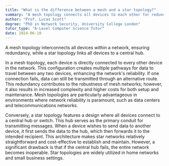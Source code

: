 ```yaml
---
title: "What is the difference between a mesh and a star topology?"
summary: "A mesh topology connects all devices to each other for redundancy, while a star topology connects all devices to a central hub."
author: "Prof. Lucas Scott"
degree: "PhD in Network Security, University College London"
tutor_type: "A-Level Computer Science Tutor"
date: 2024-06-10
---
```


A mesh topology interconnects all devices within a network, ensuring redundancy, while a star topology links all devices to a central hub.

In a mesh topology, each device is directly connected to every other device in the network. This configuration creates multiple pathways for data to travel between any two devices, enhancing the network's reliability. If one connection fails, data can still be transmitted through an alternative route. This redundancy contributes to the robustness of mesh networks; however, it also results in increased complexity and higher costs for both setup and maintenance. Mesh topologies are particularly advantageous in environments where network reliability is paramount, such as data centers and telecommunications networks.

Conversely, a star topology features a design where all devices connect to a central hub or switch. This hub serves as the primary conduit for transmitting messages. When a device wishes to send data to another device, it first sends the data to the hub, which then forwards it to the intended recipient. This architecture makes star networks relatively straightforward and cost-effective to establish and maintain. However, a significant drawback is that if the central hub fails, the entire network becomes inoperable. Star topologies are widely utilized in home networks and small business settings.
    
